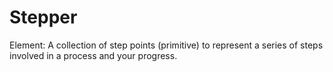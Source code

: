 # Stepper

Element: A collection of step points (primitive) to represent a series of steps involved in a process and your progress.